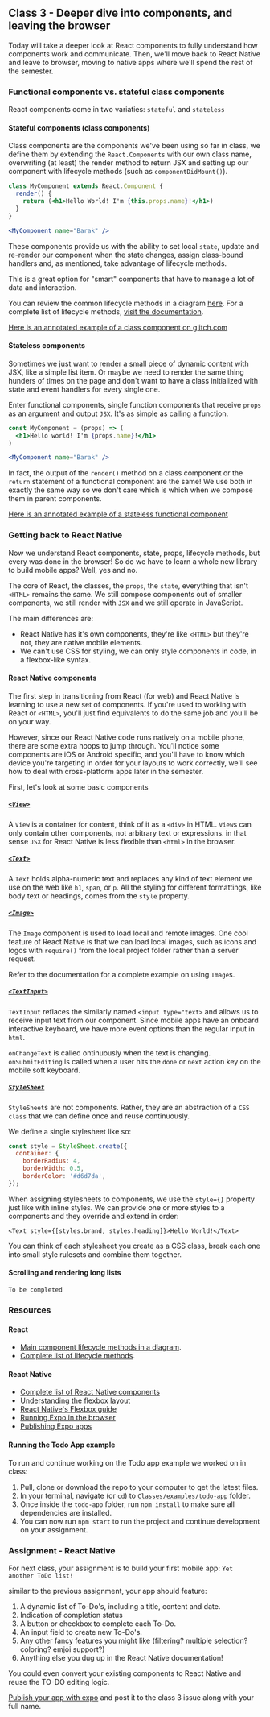 ## Class 3 - Deeper dive into components, and leaving the browser

Today will take a deeper look at React components to fully understand how components work and communicate.
Then, we'll move back to React Native and leave to browser, moving to native apps where we'll spend the rest of the semester.

### Functional components vs. stateful class components
React components come in two variaties: `stateful` and `stateless`

#### Stateful components (class components)
Class components are the components we've been using so far in class, we define them
by extending the `React.Components` with our own class name, overwriting (at least) 
the render method to return JSX and setting up our component with lifecycle methods (such as `componentDidMount()`).

``` jsx
class MyComponent extends React.Component {
  render() {
    return (<h1>Hello World! I'm {this.props.name}!</h1>)
  }
}

<MyComponent name="Barak" />
```

These components provide us with the ability to set local `state`, update and re-render our component
when the state changes, assign class-bound handlers and, as mentioned, take advantage of lifecycle methods.

This is a great option for "smart" components that have to manage a lot of data and interaction.

You can review the common lifecycle methods in a diagram [here](http://projects.wojtekmaj.pl/react-lifecycle-methods-diagram/).
For a complete list of lifecycle methods, [visit the documentation](https://reactjs.org/docs/react-component.html#componentdidupdate).

[Here is an annotated example of a class component on glitch.com](https://glitch.com/edit/undefined?path=app/components/ComponentWithState.jsx:4:19)


#### Stateless components
Sometimes we just want to render a small piece of dynamic content with JSX, like a simple list item.
Or maybe we need to render the same thing hunders of times on the page and don't want to have a class
initialized with state and event handlers for every single one.

Enter functional components, single function components that receive `props` as an argument and output `JSX`.
It's as simple as calling a function.

``` jsx
const MyComponent = (props) => (
  <h1>Hello world! I'm {props.name}!</h1>
)

<MyComponent name="Barak" />
```

In fact, the output of the `render()` method on a class component or the `return` statement of a functional component are the same!
We use both in exactly the same way so we don't care which is which when we compose them in parent components.

[Here is an annotated example of a stateless functional component](https://glitch.com/edit/#!/react-basic?path=app/components/ComponentWithoutState.jsx
)


### Getting back to React Native

Now we understand React components, state, props, lifecycle methods, but every was done in the browser!
So do we have to learn a whole new library to build mobile apps? Well, yes and no.

The core of React, the classes, the `props`, the `state`, everything that isn't `<HTML>` remains the same.
We still compose components out of smaller components, we still render with `JSX` and we still operate in JavaScript.

The main differences are:
  - React Native has it's own components, they're like `<HTML>` but they're not, they are native mobile elements.
  - We can't use CSS for styling, we can only style components in code, in a flexbox-like syntax.


#### React Native components

The first step in transitioning from React (for web) and React Native is learning to use a new set of components.
If you're used to working with React or `<HTML>`, you'll just find equivalents to do the same job and you'll be on your way.

However, since our React Native code runs natively on a mobile phone, there are some extra hoops to jump through.
You'll notice some components are iOS or Android specific, and you'll have to know which device you're targeting 
in order for your layouts to work correctly, we'll see how to deal with cross-platform apps later in the semester.

First, let's look at some basic components

##### [`<View>`](https://facebook.github.io/react-native/docs/view)
A `View` is a container for content, think of it as a `<div>` in HTML.
`View`s can only contain other components, not arbitrary text or expressions.
in that sense `JSX` for React Native is less flexible than `<html>` in the browser.

##### [`<Text>`](https://facebook.github.io/react-native/docs/text)
A `Text` holds alpha-numeric text and replaces any kind of text element we use on the web like `h1`, `span`, or `p`.
All the styling for different formattings, like body text or headings, comes from the `style` property.

##### [`<Image>`](https://facebook.github.io/react-native/docs/image)
The `Image` component is used to load local and remote images.
One cool feature of React Native is that we can load local images, such as icons and logos
with `require()` from the local project folder rather than a server request.

Refer to the documentation for a complete example on using `Image`s.

##### [`<TextInput>`](https://facebook.github.io/react-native/docs/textinput)
`TextInput` reflaces the similarly named `<input type="text>` and allows us to receive input
text from our component. Since mobile apps have an onboard interactive keyboard, we have more
event options than the regular input in `html`.

`onChangeText` is called ontinuously when the text is changing.
`onSubmitEditing` is called when a user hits the `done` or `next` action key on the mobile soft keyboard.

##### [`StyleSheet`](https://facebook.github.io/react-native/docs/stylesheet)
`StyleSheet`s are not components. Rather, they are an abstraction of a `CSS class` that we can define
once and reuse continuously.

We define a single stylesheet like so:
```javascript
const style = StyleSheet.create({
  container: {
    borderRadius: 4,
    borderWidth: 0.5,
    borderColor: '#d6d7da',
});
```

When assigning stylesheets to components, we use the `style={}` property just like with inline styles.
We can provide one or more styles to a components and they override and extend in order:

`<Text style={[styles.brand, styles.heading]}>Hello World!</Text>`

You can think of each stylesheet you create as a CSS class, break each one into small style rulesets
and combine them together.

#### Scrolling and rendering long lists
`To be completed`

### Resources

#### React
- [Main component lifecycle methods in a diagram](http://projects.wojtekmaj.pl/react-lifecycle-methods-diagram/).
- [Complete list of lifecycle methods](https://reactjs.org/docs/react-component.html#componentdidupdate).


#### React Native
- [Complete list of React Native components](https://facebook.github.io/react-native/docs/components-and-apis)
- [Understanding the flexbox layout](https://css-tricks.com/snippets/css/a-guide-to-flexbox/)
- [React Native's Flexbox guide](https://facebook.github.io/react-native/docs/flexbox)
- [Running Expo in the browser](https://docs.expo.io/versions/latest/introduction/running-in-the-browser/)
- [Publishing Expo apps](https://docs.expo.io/versions/latest/workflow/publishing/)

#### Running the Todo App example
To run and continue working on the Todo app example we worked on in class:
1. Pull, clone or download the repo to your computer to get the latest files.
2. In your terminal, navigate (or `cd`) to [`Classes/examples/todo-app`](https://github.com/BarakChamo/Mobile-Application-Development/tree/master/Classes/examples/todo-app) folder.
3. Once inside the `todo-app` folder, run `npm install` to make sure all dependencies are installed.
4. You can now run `npm start` to run the project and continue development on your assignment.

### Assignment - React Native
For next class, your assignment is to build your first mobile app:
`Yet another ToDo list!`

similar to the previous assignment, your app should feature:

1. A dynamic list of To-Do's, including a title, content and date.
2. Indication of completion status
3. A button or checkbox to complete each To-Do.
4. An input field to create new To-Do's.
5. Any other fancy features you might like (filtering? multiple selection? coloring? emjoi support?)
6. Anything else you dug up in the React Native documentation!

You could even convert your existing components to React Native and reuse the TO-DO editing logic.

[Publish your app with expo](https://docs.expo.io/versions/latest/workflow/publishing/) and post it to the class 3 issue along with your full name.
